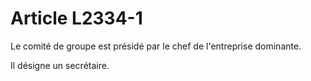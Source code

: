 # Article L2334-1

Le comité de groupe est présidé par le chef de l'entreprise dominante.

Il désigne un secrétaire.